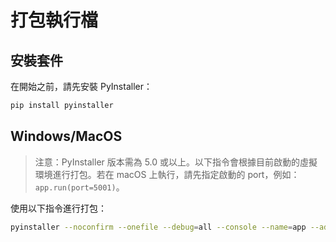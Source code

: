 # 打包執行檔

## 安裝套件

在開始之前，請先安裝 PyInstaller：

```bash
pip install pyinstaller
```

## Windows/MacOS

> 注意：PyInstaller 版本需為 5.0 或以上。以下指令會根據目前啟動的虛擬環境進行打包。若在 macOS 上執行，請先指定啟動的 port，例如：`app.run(port=5001)`。

使用以下指令進行打包：

```bash
pyinstaller --noconfirm --onefile --debug=all --console --name=app --add-data=./static:static --add-data=./templates:templates app.py
```
